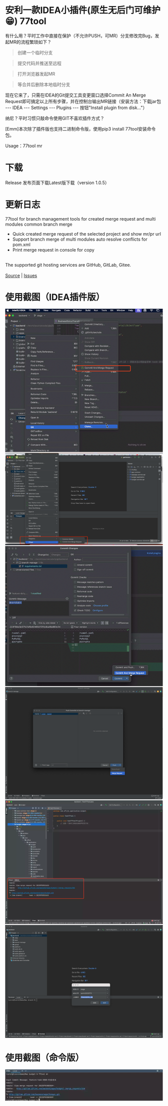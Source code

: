 
# 安利一款IDEA小插件(原生无后门可维护😁) 77tool

有什么用？平时工作中直接在保护（不允许PUSH，可MR）分支修改完Bug，发起MR的流程繁琐如下？

> 创建一个临时分支

> 提交代码并推送至远程

> 打开浏览器发起MR

> 等合并后删除本地临时分支

现在它来了，只需在IDEA的Git提交工具变更窗口选择Commit An Merge Request即可搞定以上所有步骤，并在控制台输出MR链接（安装方法：下载jar包 --- IDEA --- Settings --- Plugins --- 按钮"Install plugin from disk..."）

纳尼？平时习惯只敲命令使用GIT不喜欢插件方式？

[Emm]本次除了插件版也支持二进制命令版，使用pip3 install 77tool安装命令包。

Usage：77tool mr

# 下载
Release 发布页面下载Latest版下载（version 1.0.5）


# 更新日志
<!-- Plugin description -->
77tool for branch management tools for created merge request and multi modules common branch merge 
<ul>
<li>Quick created merge request of the selected project and show mr/pr url</li>
<li>Support branch merge of multi modules auto resolve conflicts for pom.xml</li>
<li>Print merge request in console for copy</li>
</ul>
<br/>
The supported git hosting services are GitHub, GitLab, Gitee.<br/><br/>
<a href="https://github.com/linrol/77tool">Source</a> |
<a href="https://github.com/linrol/77tool/issues">Issues</a>
<!-- Plugin description end -->

# 使用截图（IDEA插件版）
![](src/main/resources/images/main_menu_mr.jpg)
![](src/main/resources/images/menu.png)
![](src/main/resources/images/dialog_commit_mr.jpg)
![](src/main/resources/images/dialog_push_mr.png)
![](src/main/resources/images/console_reslult.png)
![](src/main/resources/images/dialog_merge.png)
# 使用截图（命令版）
![](src/main/resources/images/python_shell.png)


